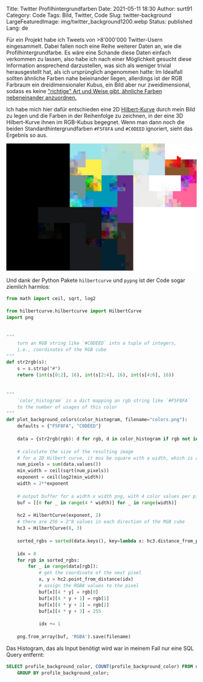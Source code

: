 Title: Twitter Profilhintergrundfarben
Date: 2021-05-11 18:30
Author: surt91
Category: Code
Tags: Bild, Twitter, Code
Slug: twitter-background
LargeFeaturedImage: img/twitter_background1200.webp
Status: published
Lang: de

Für ein Projekt habe ich Tweets von >8'000'000 Twitter-Usern eingesammelt.
Dabei fallen noch eine Reihe weiterer Daten an, wie die Profilhintergrundfarbe.
Es wäre eine Schande diese Daten einfach verkommen zu lassen, also habe ich
nach einer Möglichkeit gesucht diese Information ansprechend darzustellen,
was sich als weniger trivial herausgestellt hat, als ich ursprünglich angenommen
hatte: Im Idealfall sollten ähnliche Farben nahe beieinander liegen, allerdings
ist der RGB Farbraum ein dreidimensionaler Kubus, ein Bild aber nur zweidimensional,
sodass es keine
["richtige" Art und Weise gibt, ähnliche Farben nebeneinander anzuordnen.](https://codegolf.stackexchange.com/q/22144)

Ich habe mich hier dafür entschieden eine 2D [Hilbert-Kurve](https://de.wikipedia.org/wiki/Hilbert-Kurve)
durch mein Bild zu legen und die Farben in der Reihenfolge zu zeichnen, in der
eine 3D Hilbert-Kurve ihnen im RGB-Kubus begegnet. Wenn man dann noch die beiden
Standardhintergrundfarben `#F5F8FA` und `#C0DEED` ignoriert, sieht das Ergebnis so aus.

[![Twitter-Profil-Hintergrundfarbe](/img/twitter_background1200.webp)](/img/twitter_background.png)

Und dank der Python Pakete `hilbertcurve` und `pypng` ist der Code sogar ziemlich harmlos:

```python
from math import ceil, sqrt, log2

from hilbertcurve.hilbertcurve import HilbertCurve
import png


"""
    turn an RGB string like `#C0DEED` into a tuple of integers,
    i.e., coordinates of the RGB cube
"""
def str2rgb(s):
    s = s.strip("#")
    return (int(s[0:2], 16), int(s[2:4], 16), int(s[4:6], 16))


"""
    `color_histogram` is a dict mapping an rgb string like `#F5F8FA`
    to the number of usages of this color
"""
def plot_background_colors(color_histogram, filename="colors.png"):
    defaults = {"F5F8FA", "C0DEED"}

    data = {str2rgb(rgb): d for rgb, d in color_histogram if rgb not in defaults}

    # calculate the size of the resulting image
    # for a 2D Hilbert curve, it mus be square with a width, which is a power of 2
    num_pixels = sum(data.values())
    min_width = ceil(sqrt(num_pixels))
    exponent = ceil(log2(min_width))
    width = 2**exponent

    # output buffer for a width x width png, with 4 color values per pixel
    buf = [[0 for _ in range(4 * width)] for _ in range(width)]

    hc2 = HilbertCurve(exponent, 2)
    # there are 256 = 2^8 values in each direction of the RGB cube
    hc3 = HilbertCurve(8, 3)

    sorted_rgbs = sorted(data.keys(), key=lambda x: hc3.distance_from_point(x))

    idx = 0
    for rgb in sorted_rgbs:
        for _ in range(data[rgb]):
            # get the coordinate of the next pixel
            x, y = hc2.point_from_distance(idx)
            # assign the RGBA values to the pixel
            buf[x][4 * y] = rgb[0]
            buf[x][4 * y + 1] = rgb[1]
            buf[x][4 * y + 2] = rgb[2]
            buf[x][4 * y + 3] = 255

            idx += 1

    png.from_array(buf, 'RGBA').save(filename)
```

Das Histogram, das als Input benötigt wird war in meinem Fall nur eine SQL Query
entfernt:

```SQL
SELECT profile_background_color, COUNT(profile_background_color) FROM users
    GROUP BY profile_background_color;
```
